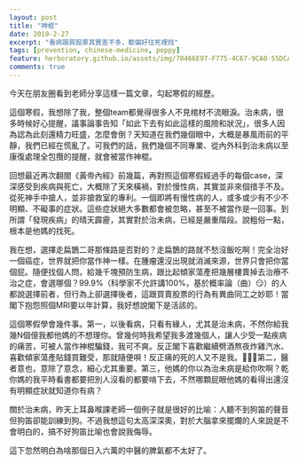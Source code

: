 ```yaml
---
layout: post
title: "神棍"
date: 2019-2-27
excerpt: "看病跟買股票其實差不多，都偏好往死裡找"
tags: [prevention, chinese-medicine, poppy]
feature: herboratory.github.io/assets/img/70466E97-F775-4C67-9CA0-55DCAD518292.jpeg
comments: true
---
```


今天在朋友圈看到老師分享這樣一篇文章，勾起寒假的經歷。

這個寒假，我想除了我，整個team都覺得很多人不見棺材不流眼淚。治未病，很多時候好心提醒，議事論事告知「如此下去有如此這樣的風險和狀況」，很多人因為認為此刻還精力旺盛，怎麼會倒？天知道在我們幾個眼中，大概是暴風雨前的平靜，我們已經在慌亂了。可我們的話，我們幾個不同專業、從內外科到治未病以至康復處理全包攬的提醒，就會被當作神棍。

回想最近再次翻閱《黃帝內經》前幾篇，再對照這個寒假經過手的每個case，深深感受到疾病與死亡，大概除了天來橫禍，對於慢性病，其實並非來個措手不及。從死神手中搶人，並非搶救室的專利。一個即將有慢性病的人，或多或少有不少不明顯、不礙事的症狀。這些症狀絕大多數都會被忽略，甚至不被當作是一回事。到所謂「發現疾病」的晴天霹靂，其實對於治未病，已經是嚴重階段。說粗俗一點，根本是他媽的找死。

我在想，選擇走扁鵲二哥那條路是否對的？走扁鵲的路就不愁沒飯吃啊！完全治好一個癌症，世界就把你當作神一樣。在腫瘤還沒出現就消滅來源，世界只會把你當個屁。隨便找個人問，給幾千塊預防生病，跟比起傾家蕩產把幾層樓賣掉去治療不治之症，會選哪個？99.9%（科學家不允許講100%，基於概率論（曲）😏）的人都說選擇前者，但行為上卻選擇後者，這跟買賣股票的行為有異曲同工之妙耶！當閣下抱怨照個MRI要以年計算，我好想說閣下是活該的。

這個寒假學會幾件事。第一，以後看病，只看有緣人，尤其是治未病，不然你給我幾N個億我都他媽的不想理你。曾幾何時我希望我多渡幾個人，讓人少受一點疾病的痛苦，可被人當作神棍騙錢，我可不爽。反正閣下喜歡繼續劈酒熬夜炸雞汽水、喜歡傾家蕩產貼錢買難受，那就隨便唄！反正痛的死的人又不是我。🤷🏻‍♀️第二，醫者意也，意除了意念，細心尤其重要。第三，他媽的你以為治未病是給你吹啊？乾你媽的我平時看書都要把別人沒看的都要啃下去，不然哪顆屁眼他媽的看得出還沒有明顯症狀就知道你有病？

關於治未病，昨天上耳鼻喉課老師一個例子就是很好的比喻：人聽不到狗笛的聲音但狗笛卻能訓練到狗。不過我想這句太高深深奧，對於大腦拿來擺爛的人來說是不會明白的，搞不好狗笛比喻也會說我侮辱。

這下忽然明白為啥那個日入六萬的中醫的脾氣都不太好了。
